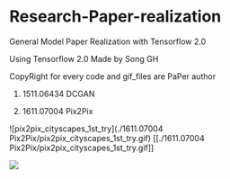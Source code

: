 # Research-Paper-realization
General Model Paper Realization with Tensorflow 2.0 

Using Tensorflow 2.0
Made by Song GH

CopyRight for every code and gif_files are PaPer author

1. 1511.06434 DCGAN

2. 1611.07004 Pix2Pix

![pix2pix_cityscapes_1st_try](./1611.07004 Pix2Pix/pix2pix_cityscapes_1st_try.gif)
[[./1611.07004 Pix2Pix/pix2pix_cityscapes_1st_try.gif]]


<img src="https://github.com/stellaluminary/Research-Paper-realization/blob/master/1611.07004%20Pix2Pix/pix2pix_cityscapes_1st_try.gif">

